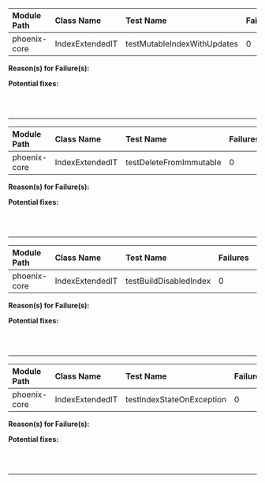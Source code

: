 | Module Path | Class Name | Test Name | Failures | Errors |
| :----------- | :--------- | :-------- | :------- | :----- |
| phoenix-core | IndexExtendedIT | testMutableIndexWithUpdates | 0 | 2 |

**Reason(s) for Failure(s):**


**Potential fixes:**









<br><br>
________
| Module Path | Class Name | Test Name | Failures | Errors |
| :----------- | :--------- | :-------- | :------- | :----- |
| phoenix-core | IndexExtendedIT | testDeleteFromImmutable | 0 | 0 |

**Reason(s) for Failure(s):**


**Potential fixes:**









<br><br>
________
| Module Path | Class Name | Test Name | Failures | Errors |
| :----------- | :--------- | :-------- | :------- | :----- |
| phoenix-core | IndexExtendedIT | testBuildDisabledIndex | 0 | 0 |

**Reason(s) for Failure(s):**


**Potential fixes:**









<br><br>
________
| Module Path | Class Name | Test Name | Failures | Errors |
| :----------- | :--------- | :-------- | :------- | :----- |
| phoenix-core | IndexExtendedIT | testIndexStateOnException | 0 | 0 |

**Reason(s) for Failure(s):**


**Potential fixes:**









<br><br>
________
